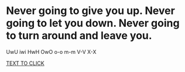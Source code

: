 <h1> Never going to give you up. Never going to let you down. Never going to turn around and leave you. </h1>
<p> UwU iwi HwH OwO o-o m-m V-V X-X </p>
<a href="coooooL"> TEXT TO CLICK </a>
